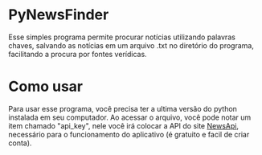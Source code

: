 # PyNewsFinder

Esse simples programa permite procurar notícias utilizando palavras chaves, salvando as notícias em um arquivo .txt no diretório do programa, facilitando a procura por fontes verídicas.

# Como usar

Para usar esse programa, você precisa ter a ultima versão do python instalada em seu computador.
Ao acessar o arquivo, você pode notar um item chamado "api_key", nele você irá colocar a API do site [NewsApi](https://newsapi.org/), necessário para o funcionamento do aplicativo (é gratuito e facil de criar conta).
